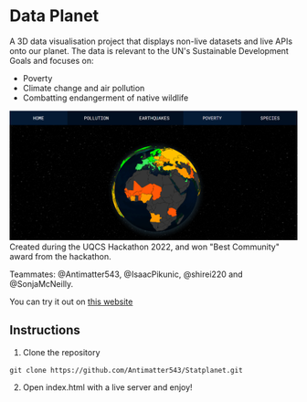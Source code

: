 # Data Planet
A 3D data visualisation project that displays non-live datasets and live APIs onto our planet. The data is relevant to the UN's Sustainable Development Goals and focuses on:
- Poverty
- Climate change and air pollution
- Combatting endangerment of native wildlife

![Earth_poverty](images/readme_show.png)
Created during the UQCS Hackathon 2022, and won "Best Community" award from the hackathon.

Teammates: @Antimatter543, @IsaacPikunic, @shirei220 and @SonjaMcNeilly. 

You can try it out on [this website](https://antimatter543.github.io/statplanet/)
## Instructions
1. Clone the repository
```
git clone https://github.com/Antimatter543/Statplanet.git
```


2. Open index.html with a live server and enjoy!

